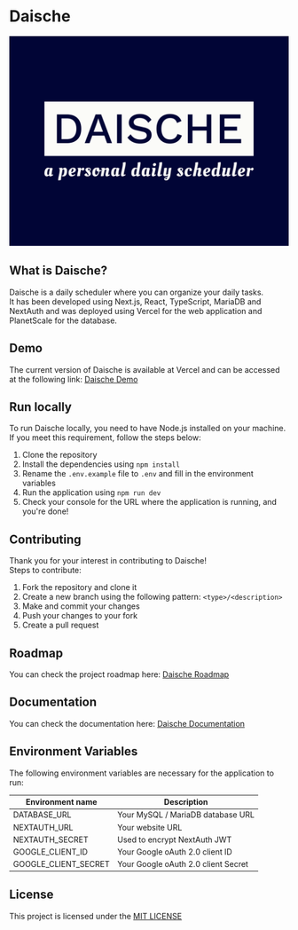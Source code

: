 # Daische

![Image with Daische Logo](./public/daische-logo.png "Daische Logo")

## What is Daische?
Daische is a daily scheduler where you can organize your daily tasks. <br />
It has been developed using Next.js, React, TypeScript, MariaDB and NextAuth and
was deployed using Vercel for the web application and PlanetScale for the database.

## Demo
The current version of Daische is available at Vercel and can be accessed at the following link: [Daische Demo](https://daische.vercel.app/)

## Run locally
To run Daische locally, you need to have Node.js installed on your machine. <br />
If you meet this requirement, follow the steps below:

1. Clone the repository
2. Install the dependencies using `npm install`
3. Rename the `.env.example` file to `.env` and fill in the environment variables
4. Run the application using `npm run dev`
5. Check your console for the URL where the application is running, and you're done!

## Contributing
Thank you for your interest in contributing to Daische! <br />
Steps to contribute:

1. Fork the repository and clone it
2. Create a new branch using the following pattern: `<type>/<description>`
3. Make and commit your changes
4. Push your changes to your fork
5. Create a pull request

## Roadmap
You can check the project roadmap here: [Daische Roadmap](https://github.com/users/vboechat/projects/9)

## Documentation
You can check the documentation here: [Daische Documentation](https://github.com/vboechat/daische/tree/master/docs)

## Environment Variables
The following environment variables are necessary for the application to run:

| Environment name     | Description                         |
|----------------------|-------------------------------------|
| DATABASE_URL         | Your MySQL / MariaDB database URL   |
| NEXTAUTH_URL         | Your website URL                    |
| NEXTAUTH_SECRET      | Used to encrypt NextAuth JWT        |
| GOOGLE_CLIENT_ID     | Your Google oAuth 2.0 client ID     |
| GOOGLE_CLIENT_SECRET | Your Google oAuth 2.0 client Secret |

## License
This project is licensed under the [MIT LICENSE](https://choosealicense.com/licenses/mit/)
